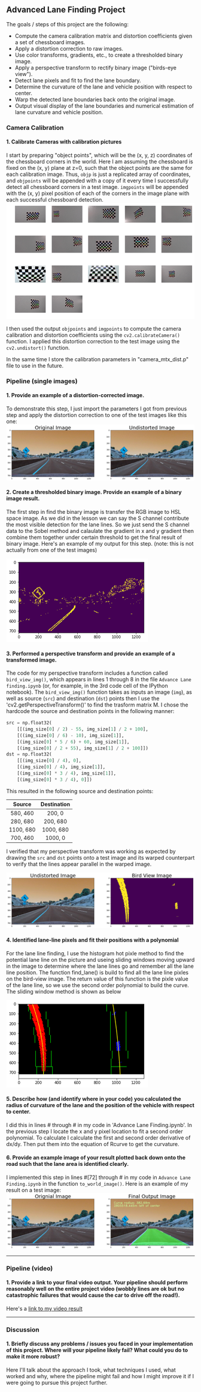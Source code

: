 ## Advanced Lane Finding Project

The goals / steps of this project are the following:

* Compute the camera calibration matrix and distortion coefficients given a set of chessboard images.
* Apply a distortion correction to raw images.
* Use color transforms, gradients, etc., to create a thresholded binary image.
* Apply a perspective transform to rectify binary image ("birds-eye view").
* Detect lane pixels and fit to find the lane boundary.
* Determine the curvature of the lane and vehicle position with respect to center.
* Warp the detected lane boundaries back onto the original image.
* Output visual display of the lane boundaries and numerical estimation of lane curvature and vehicle position.

### Camera Calibration

#### 1. Calibrate Cameras with calibration pictures

I start by preparing "object points", which will be the (x, y, z) coordinates of the chessboard corners in the world. Here I am assuming the chessboard is fixed on the (x, y) plane at z=0, such that the object points are the same for each calibration image.  Thus, `objp` is just a replicated array of coordinates, and `objpoints` will be appended with a copy of it every time I successfully detect all chessboard corners in a test image.  `imgpoints` will be appended with the (x, y) pixel position of each of the corners in the image plane with each successful chessboard detection. ![alt text](/output_img/camera_cali.png)

I then used the output `objpoints` and `imgpoints` to compute the camera calibration and distortion coefficients using the `cv2.calibrateCamera()` function.  I applied this distortion correction to the test image using the `cv2.undistort()` function.

In the same time I store the calibration parameters in "camera_mtx_dist.p" file to use in the future. 

### Pipeline (single images)

#### 1. Provide an example of a distortion-corrected image.

To demonstrate this step, I just import the parameters I got from previous step and apply the distortion correction to one of the test images like this one:
![alt text](/output_img/undistort_img.png)

#### 2. Create a thresholded binary image.  Provide an example of a binary image result.

The first step in find the binary image is transfer the RGB image to HSL space image. As we did in the lesson we can say the S channel contribute the most visible detection for the lane lines. So we just send the S channel data to the Sobel method and calaulate the gradient in x and y gradient then combine them together under certain threshold to get the final result of binary image.
Here's an example of my output for this step.  (note: this is not actually from one of the test images)

![alt text](/output_img/color_selection_img.png)

#### 3. Performed a perspective transform and provide an example of a transformed image.

The code for my perspective transform includes a function called `bird_view_img()`, which appears in lines 1 through 8 in the file `Advance Lane finding.ipynb` (or, for example, in the 3rd code cell of the IPython notebook).  The `bird_view_img()` function takes as inputs an image (`img`), as well as source (`src`) and destination (`dst`) points then I use the 'cv2.getPerspectiveTransform()' to find the trasform matrix M.  I chose the hardcode the source and destination points in the following manner:

```python
src = np.float32(
    [[(img_size[0] / 2) - 55, img_size[1] / 2 + 100],
    [((img_size[0] / 6) - 10), img_size[1]],
    [(img_size[0] * 5 / 6) + 60, img_size[1]],
    [(img_size[0] / 2 + 55), img_size[1] / 2 + 100]])
dst = np.float32(
    [[(img_size[0] / 4), 0],
    [(img_size[0] / 4), img_size[1]],
    [(img_size[0] * 3 / 4), img_size[1]],
    [(img_size[0] * 3 / 4), 0]])
```

This resulted in the following source and destination points:

| Source        | Destination   | 
|:-------------:|:-------------:| 
| 580, 460      | 200, 0        | 
| 280, 680      | 200, 680      |
| 1100, 680     | 1000, 680      |
| 700, 460      | 1000, 0        |

I verified that my perspective transform was working as expected by drawing the `src` and `dst` points onto a test image and its warped counterpart to verify that the lines appear parallel in the warped image.

![alt text](/output_img/bird_view_img.png)

#### 4. Identified lane-line pixels and fit their positions with a polynomial

For the lane line finding, I use the histogram hot pixle method to find the potential lane line on the picture and useing sliding windows moving upward in the image to determine where the lane lines go and remember all the lane line position. The function find_lane() is build to find all the lane line pixles on the bird-view image. The return value of this function is the pixle value of the lane line, so we use the second order polynomial to build the curve. The sliding window method is shown as below

![alt text](/output_img/find_lane_line_poly.png)

#### 5. Describe how (and identify where in your code) you calculated the radius of curvature of the lane and the position of the vehicle with respect to center.

I did this in lines # through # in my code in 'Advance Lane Finding.ipynb'. In the previous step I locate the x and y pixel location to fit a second order polynomial. To calculate I calculate the first and second order derivative of dx/dy. Then put them into the equation of Rcurve to get the curvature. 

#### 6. Provide an example image of your result plotted back down onto the road such that the lane area is identified clearly.

I implemented this step in lines #[72] through # in my code in `Advance Lane Finding.ipynb` in the function `to_world_image()`.  Here is an example of my result on a test image:
![alt text](/output_img/final_output_img.png)

---

### Pipeline (video)

#### 1. Provide a link to your final video output.  Your pipeline should perform reasonably well on the entire project video (wobbly lines are ok but no catastrophic failures that would cause the car to drive off the road!).

Here's a [link to my video result](./project_video_output.mp4)

---

### Discussion

#### 1. Briefly discuss any problems / issues you faced in your implementation of this project.  Where will your pipeline likely fail?  What could you do to make it more robust?

Here I'll talk about the approach I took, what techniques I used, what worked and why, where the pipeline might fail and how I might improve it if I were going to pursue this project further.  
